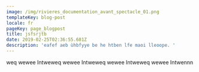 ```yaml
---
image: /img/rivieres_documentation_avant_spectacle_01.png
templateKey: blog-post
locale: fr
pageKey: page_blogpost
title: jsfsrjtb
date: 2019-02-25T02:36:55.681Z
description: 'eafef aeb ùhbfyye be he htben lfe maoi lleoope. '
---
```

weq wewee Intweweq wewee Intweweq wewee Intweweq wewee Intwennn
